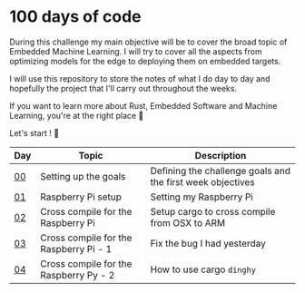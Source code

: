 # 100 days of code
During this challenge my main objective will be to cover the broad topic of Embedded Machine Learning. I will try to cover all the aspects from optimizing models for the edge to deploying them on embedded targets.

I will use this repository to store the notes of what I do day to day and hopefully the project that I'll carry out throughout the weeks.

If you want to learn more about Rust, Embedded Software and Machine Learning, you're at the right place 📍

Let's start ! 🚀

| Day                         | Topic                                  | Description                                                |
| --------------------------- | -------------------------------------- | ---------------------------------------------------------- |
| [00](days/day-00.md)        | Setting up the goals                   | Defining the challenge goals and the first week objectives |
| [01](days/day-01/README.md) | Raspberry Pi setup                     | Setting my Raspberry Pi                                    |
| [02](days/day-02)           | Cross compile for the Raspberry Pi     | Setup cargo to cross compile from OSX to ARM               |
| [03](days/day-03/README.md) | Cross compile for the Raspberry Pi - 1 | Fix the bug I had yesterday                                |
| [04](days/day-04/README.md) | Cross compile for the Raspberry Py - 2 | How to use cargo `dinghy`                                  |

